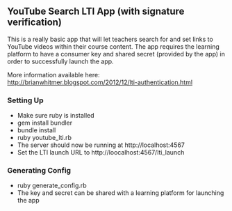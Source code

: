 YouTube Search LTI App (with signature verification)
---------------------------
This is a really basic app that will let teachers search for
and set links to YouTube videos within their course content.
The app requires the learning platform to have a consumer key
and shared secret (provided by the app) in order to successfully
launch the app.

More information available here:  http://brianwhitmer.blogspot.com/2012/12/lti-authentication.html

### Setting Up

- Make sure ruby is installed
- gem install bundler
- bundle install
- ruby youtube_lti.rb
- The server should now be running at http://localhost:4567
- Set the LTI launch URL to http://loocalhost:4567/lti_launch

### Generating Config
- ruby generate_config.rb
- The key and secret can be shared with a learning platform for launching the app